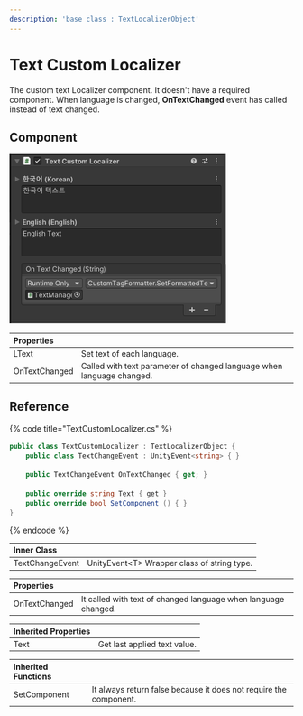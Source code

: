 ```yaml
---
description: 'base class : TextLocalizerObject'
---
```


# Text Custom Localizer

The custom text Localizer component. It doesn't have a required component. When language is changed, **OnTextChanged** event has called instead of text changed.

## Component

![](../../../.gitbook/assets/text_custom_localizer_inspector.png)

| Properties |  |
| :--- | :--- |
| LText | Set text of each language. |
| OnTextChanged | Called with text parameter of changed language when language changed. |

## Reference

{% code title="TextCustomLocalizer.cs" %}
```csharp
public class TextCustomLocalizer : TextLocalizerObject {
    public class TextChangeEvent : UnityEvent<string> { }

    public TextChangeEvent OnTextChanged { get; }

    public override string Text { get }
    public override bool SetComponent () { }
}
```
{% endcode %}

| Inner Class |  |
| :--- | :--- |
| TextChangeEvent | UnityEvent&lt;T&gt; Wrapper class of string type. |

| Properties |  |
| :--- | :--- |
| OnTextChanged | It called with text of changed language when language changed. |

| Inherited Properties |  |
| :--- | :--- |
| Text | Get last applied text value. |

| Inherited Functions |  |
| :--- | :--- |
| SetComponent | It always return false because it does not require the component. |

